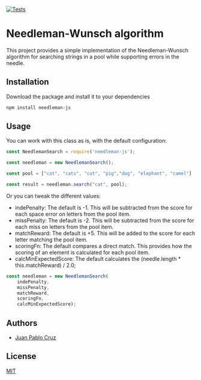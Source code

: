 [![Tests](https://github.com/juanpablocruz/needleman-wunsch-javascript/actions/workflows/test.yml/badge.svg)](https://github.com/juanpablocruz/needleman-wunsch-javascript/actions/workflows/test.yml)
# Needleman-Wunsch algorithm

This project provides a simple implementation of the Needleman-Wunsch algorithm for searching strings in a pool while supporting errors in the needle.

## Installation

Download the package and install it to your dependencies

```bash
npm install needleman-js
```


## Usage

You can work with this class as is, with the default configuration:

```javascript
const NeedlemanSearch = require('needleman-js');

const needleman = new NeedlemanSearch();

const pool = ["cat", "cats", "cut", "pig","dog", "elephant", "camel"]

const result = needleman.search("cat", pool);

```

Or you can tweak the different values:

- indePenalty: The default is -1. This will be subtracted from the score for each space error on letters from the pool item.
- missPenalty: The default is -2. This will be subtracted from the score for each miss on letters from the pool item.
- matchReward: The default is +5. This will be added to the score for each letter matching the pool item.
- scoringFn: The default compares a direct match. This provides how the scoring of an element is calculated for each pool item.
- calcMinExpectedScore: The default calculates the (needle.length * this.matchReward) / 2.0;

```javascript
const needleman = new NeedlemanSearch(
	indePenalty, 
	missPenalty, 
	matchReward, 
	scoringFn, 
	calcMinExpectedScore);
```

## Authors

- [Juan Pablo Cruz](https://www.github.com/juanpablocruz)


## License

[MIT](LICENSE)

